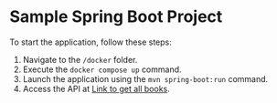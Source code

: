 # Sample Spring Boot Project

To start the application, follow these steps:

1. Navigate to the `/docker` folder.
2. Execute the `docker compose up` command.
3. Launch the application using the `mvn spring-boot:run` command.
4. Access the API at [Link to get all books](http://localhost:8090/api/v1/book).